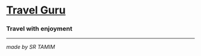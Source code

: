 # [Travel Guru](https://travel-guru-srt.web.app)
### Travel with enjoyment
----------
*made by SR TAMIM*